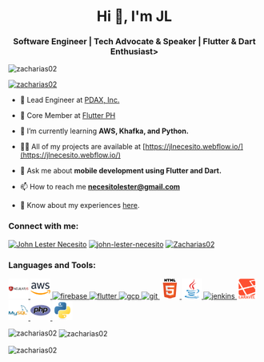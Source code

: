 <h1 align="center">Hi 👋, I'm JL</h1>
<h3 align="center">Software Engineer | Tech Advocate & Speaker | Flutter & Dart Enthusiast></h3>

<p align="left"> <img src="https://komarev.com/ghpvc/?username=zacharias02&label=Profile%20views&color=0e75b6&style=flat" alt="zacharias02" /> </p>

<p align="left"> <a href="https://github.com/ryo-ma/github-profile-trophy"><img src="https://github-profile-trophy.vercel.app/?username=zacharias02" alt="zacharias02" /></a> </p>

- 🔭 Lead Engineer at [PDAX, Inc.](https://pdax.ph/)

- 🤝 Core Member at [Flutter PH](https://flutter.ph/)

- 🌱 I’m currently learning **AWS, Khafka, and Python.**

- 👨‍💻 All of my projects are available at [https://jlnecesito.webflow.io/](https://jlnecesito.webflow.io/)

- 💬 Ask me about **mobile development using Flutter and Dart.**

- 📫 How to reach me **necesitolester@gmail.com**

- 📄 Know about my experiences [here](https://drive.google.com/file/d/19eyGhzhx_c65MnWwlxtf7nGTUdnCQnvf/edit).

<h3 align="left">Connect with me:</h3>
<p align="left">
<a href="https://www.facebook.com/Kyrie.Kills.2" target="blank"><img align="center" src="https://raw.githubusercontent.com/rahuldkjain/github-profile-readme-generator/master/src/images/icons/Social/facebook.svg" alt="John Lester Necesito" height="30" width="40" /></a>
<a href="https://linkedin.com/in/john-lester-necesito" target="blank"><img align="center" src="https://raw.githubusercontent.com/rahuldkjain/github-profile-readme-generator/master/src/images/icons/Social/linked-in-alt.svg" alt="john-lester-necesito" height="30" width="40" /></a>
<a href="https://github.com/Zacharias02/Zacharias02" target="blank"><img align="center" src="https://raw.githubusercontent.com/rahuldkjain/github-profile-readme-generator/master/src/images/icons/Social/github.svg" alt="Zacharias02" height="30" width="40" /></a>
</p>

<h3 align="left">Languages and Tools:</h3>
<p align="left"> <a href="https://angular.io" target="_blank" rel="noreferrer"> <img src="https://raw.githubusercontent.com/devicons/devicon/master/icons/angularjs/angularjs-original-wordmark.svg" alt="angularjs" width="40" height="40"/> </a> <a href="https://aws.amazon.com" target="_blank" rel="noreferrer"> <img src="https://raw.githubusercontent.com/devicons/devicon/master/icons/amazonwebservices/amazonwebservices-original-wordmark.svg" alt="aws" width="40" height="40"/> </a> <a href="https://firebase.google.com/" target="_blank" rel="noreferrer"> <img src="https://www.vectorlogo.zone/logos/firebase/firebase-icon.svg" alt="firebase" width="40" height="40"/> </a> <a href="https://flutter.dev" target="_blank" rel="noreferrer"> <img src="https://www.vectorlogo.zone/logos/flutterio/flutterio-icon.svg" alt="flutter" width="40" height="40"/> </a> <a href="https://cloud.google.com" target="_blank" rel="noreferrer"> <img src="https://www.vectorlogo.zone/logos/google_cloud/google_cloud-icon.svg" alt="gcp" width="40" height="40"/> </a> <a href="https://git-scm.com/" target="_blank" rel="noreferrer"> <img src="https://www.vectorlogo.zone/logos/git-scm/git-scm-icon.svg" alt="git" width="40" height="40"/> </a> <a href="https://www.w3.org/html/" target="_blank" rel="noreferrer"> <img src="https://raw.githubusercontent.com/devicons/devicon/master/icons/html5/html5-original-wordmark.svg" alt="html5" width="40" height="40"/> </a> <a href="https://www.java.com" target="_blank" rel="noreferrer"> <img src="https://raw.githubusercontent.com/devicons/devicon/master/icons/java/java-original.svg" alt="java" width="40" height="40"/> </a> <a href="https://www.jenkins.io" target="_blank" rel="noreferrer"> <img src="https://www.vectorlogo.zone/logos/jenkins/jenkins-icon.svg" alt="jenkins" width="40" height="40"/> </a> <a href="https://laravel.com/" target="_blank" rel="noreferrer"> <img src="https://raw.githubusercontent.com/devicons/devicon/master/icons/laravel/laravel-plain-wordmark.svg" alt="laravel" width="40" height="40"/> </a> <a href="https://www.mysql.com/" target="_blank" rel="noreferrer"> <img src="https://raw.githubusercontent.com/devicons/devicon/master/icons/mysql/mysql-original-wordmark.svg" alt="mysql" width="40" height="40"/> </a> <a href="https://www.php.net" target="_blank" rel="noreferrer"> <img src="https://raw.githubusercontent.com/devicons/devicon/master/icons/php/php-original.svg" alt="php" width="40" height="40"/> </a> <a href="https://www.python.org" target="_blank" rel="noreferrer"> <img src="https://raw.githubusercontent.com/devicons/devicon/master/icons/python/python-original.svg" alt="python" width="40" height="40"/> </a> </p>

<p><img align="left" src="https://github-readme-stats.vercel.app/api/top-langs?username=zacharias02&show_icons=true&locale=en&layout=compact" alt="zacharias02" /></p>

<p>&nbsp;<img align="center" src="https://github-readme-stats.vercel.app/api?username=zacharias02&show_icons=true&locale=en" alt="zacharias02" /></p>

<p><img align="center" src="https://github-readme-streak-stats.herokuapp.com/?user=zacharias02&" alt="zacharias02" /></p>
